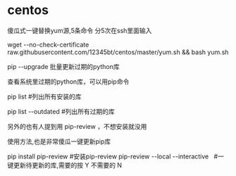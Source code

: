 # centos

傻瓜式一键替换yum源,5条命令 分5次在ssh里面输入

wget --no-check-certificate raw.githubusercontent.com/12345bt/centos/master/yum.sh && bash yum.sh


pip --upgrade 批量更新过期的python库

查看系统里过期的python库，可以用pip命令

pip list    #列出所有安装的库

pip list --outdated   #列出所有过期的库


另外的也有人提到用 pip-review ，不想安装就没用

使用方法,也是非常傻瓜一键更新pip库

pip install pip-review    #安装pip-review
pip-review --local --interactive    #一键更新待更新的库,需要的按 Y 不需要的 N
